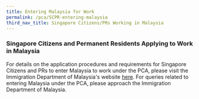 ```yaml
---
title: Entering Malaysia for Work
permalink: /pca/SCPR-entering-malaysia
third_nav_title: Singapore Citizens/PRs Working in Malaysia
---
```

### **Singapore Citizens and Permanent Residents Applying to Work in Malaysia**

For details on the application procedures and requirements for Singapore Citizens and PRs to enter Malaysia to work under the PCA, please visit the Immigration Department of Malaysia's website <a href="https://www.imi.gov.my/portal2017/index.php/ms/sumber-dan-arkib/pengumuman/1833-malaysia-singapore-border-crossing-arrangement.html" target="_blank">here</a>. For queries related to entering Malaysia under the PCA, please approach the Immigration Department of Malaysia.
